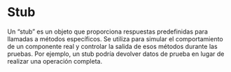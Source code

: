 # Stub

Un “stub” es un objeto que proporciona respuestas predefinidas para llamadas a métodos específicos. Se utiliza para simular el comportamiento de un componente real y controlar la salida de esos métodos durante las pruebas. Por ejemplo, un stub podría devolver datos de prueba en lugar de realizar una operación completa.